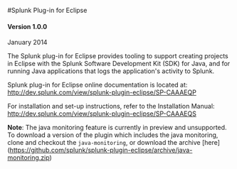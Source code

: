 #Splunk Plug-in for Eclipse

#### Version 1.0.0

January 2014

The Splunk plug-in for Eclipse provides tooling to support creating projects in Eclipse with the Splunk Software Development Kit (SDK) for Java, and for running Java applications that logs the application's activity to Splunk.

Splunk plug-in for Eclipse online documentation is located at:
<http://dev.splunk.com/view/splunk-plugin-eclipse/SP-CAAAEQP>

For installation and set-up instructions, refer to the Installation Manual: <http://dev.splunk.com/view/splunk-plugin-eclipse/SP-CAAAEQS>

**Note**: The java monitoring feature is currently in preview and unsupported. To download a version of the plugin which includes the java monitoring, clone and checkout the `java-monitoring`, or download the archive [here] (https://github.com/splunk/splunk-plugin-eclipse/archive/java-monitoring.zip)
